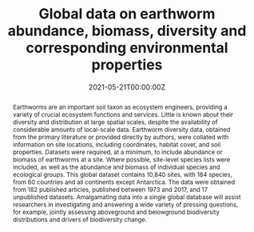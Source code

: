 ---
abstract: "Earthworms are an important soil taxon as ecosystem engineers, providing a variety of crucial ecosystem functions and services. Little is known about their diversity and distribution at large spatial scales, despite the availability of considerable amounts of local-scale data. Earthworm diversity data, obtained from the primary literature or provided directly by authors, were collated with information on site locations, including coordinates, habitat cover, and soil properties. Datasets were required, at a minimum, to include abundance or biomass of earthworms at a site. Where possible, site-level species lists were included, as well as the abundance and biomass of individual species and ecological groups. This global dataset contains 10,840 sites, with 184 species, from 60 countries and all continents except Antarctica. The data were obtained from 182 published articles, published between 1973 and 2017, and 17 unpublished datasets. Amalgamating data into a single global database will assist researchers in investigating and answering a wide variety of pressing questions, for example, jointly assessing aboveground and belowground biodiversity distributions and drivers of biodiversity change."

authors:
- Helen R. P. Phillips
- et al

date: "2021-05-21T00:00:00Z"
doi: "10.1038/s41597-021-00912-z"
featured: false
image:
  caption: ""
  focal_point: ""
  preview_only: false
projects: []
publication: '*Scientific Data* (8)'
publication_short: ""
publication_types: ""
publishDate: "2021-05-21T00:00:00Z"
slides: 
summary: 
tags:
- Earthworms
- Global map
- Data paper

title: Global data on earthworm abundance, biomass, diversity and corresponding environmental properties
url_code: ""
url_dataset: ""
url_pdf: "/publication/Phillips et al 2021/Phillips et al.pdf"
url_poster: ""
url_project: ""
url_slides: ""
url_source: ""
url_video: ""
---
